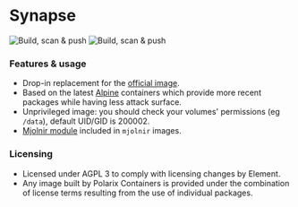 # Synapse

![Build, scan & push](https://github.com/Polarix-Containers/synapse/actions/workflows/build-latest.yml/badge.svg)
![Build, scan & push](https://github.com/Polarix-Containers/synapse/actions/workflows/build-rc.yml/badge.svg)

### Features & usage
- Drop-in replacement for the [official image](https://github.com/element-hq/synapse/tree/develop/docker).
- Based on the latest [Alpine](https://alpinelinux.org/) containers which provide more recent packages while having less attack surface.
- Unprivileged image: you should check your volumes' permissions (eg `/data`), default UID/GID is 200002.
- [Mjolnir module](https://github.com/matrix-org/mjolnir/blob/main/docs/synapse_module.md) included in `mjolnir` images.

### Licensing
- Licensed under AGPL 3 to comply with licensing changes by Element.
- Any image built by Polarix Containers is provided under the combination of license terms resulting from the use of individual packages.
